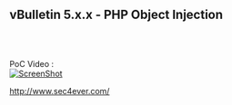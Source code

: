 <strong><h2>vBulletin 5.x.x - PHP Object Injection</h2></strong><br><br>

PoC Video :<br>
[![ScreenShot](https://www.youtube.com/yt/brand/media/image/YouTube-logo-full_color.png)](https://www.youtube.com/watch?v=5nYBj0bEPx4)


http://www.sec4ever.com/
